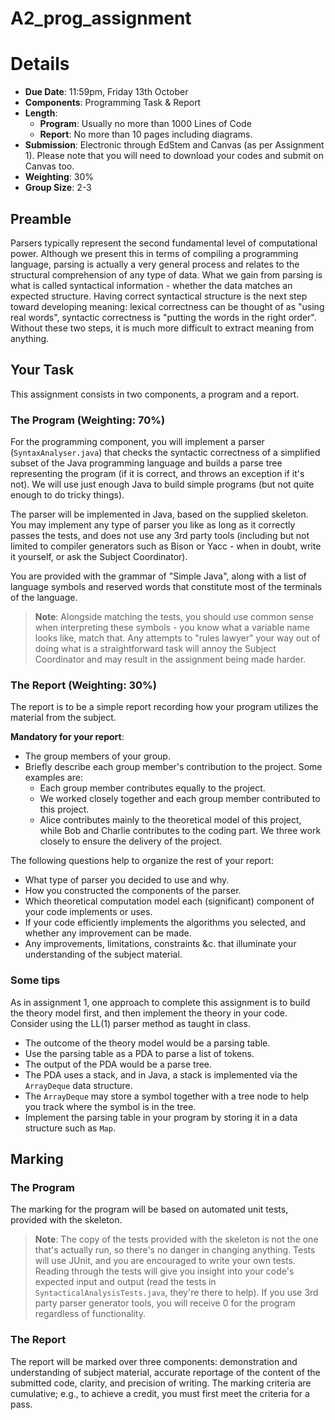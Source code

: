 # A2_prog_assignment

# Details

- **Due Date**: 11:59pm, Friday 13th October
- **Components**: Programming Task & Report
- **Length**: 
  - **Program**: Usually no more than 1000 Lines of Code
  - **Report**: No more than 10 pages including diagrams.
- **Submission**: Electronic through EdStem and Canvas (as per Assignment 1). Please note that you will need to download your codes and submit on Canvas too.
- **Weighting**: 30%
- **Group Size**: 2-3

## Preamble

Parsers typically represent the second fundamental level of computational power. Although we present this in terms of compiling a programming language, parsing is actually a very general process and relates to the structural comprehension of any type of data. What we gain from parsing is what is called syntactical information - whether the data matches an expected structure. Having correct syntactical structure is the next step toward developing meaning: lexical correctness can be thought of as "using real words", syntactic correctness is "putting the words in the right order". Without these two steps, it is much more difficult to extract meaning from anything.

## Your Task

This assignment consists in two components, a program and a report. 

### The Program (Weighting: 70%)

For the programming component, you will implement a parser (`SyntaxAnalyser.java`) that checks the syntactic correctness of a simplified subset of the Java programming language and builds a parse tree representing the program (if it is correct, and throws an exception if it's not). We will use just enough Java to build simple programs (but not quite enough to do tricky things).

The parser will be implemented in Java, based on the supplied skeleton. You may implement any type of parser you like as long as it correctly passes the tests, and does not use any 3rd party tools (including but not limited to compiler generators such as Bison or Yacc - when in doubt, write it yourself, or ask the Subject Coordinator).

You are provided with the grammar of "Simple Java", along with a list of language symbols and reserved words that constitute most of the terminals of the language.

> **Note**: Alongside matching the tests, you should use common sense when interpreting these symbols - you know what a variable name looks like, match that. Any attempts to "rules lawyer" your way out of doing what is a straightforward task will annoy the Subject Coordinator and may result in the assignment being made harder.

### The Report (Weighting: 30%)

The report is to be a simple report recording how your program utilizes the material from the subject.

**Mandatory for your report**:
- The group members of your group.
- Briefly describe each group member's contribution to the project. Some examples are:
  - Each group member contributes equally to the project.
  - We worked closely together and each group member contributed to this project.
  - Alice contributes mainly to the theoretical model of this project, while Bob and Charlie contributes to the coding part. We three work closely to ensure the delivery of the project.

The following questions help to organize the rest of your report:
- What type of parser you decided to use and why.
- How you constructed the components of the parser.
- Which theoretical computation model each (significant) component of your code implements or uses.
- If your code efficiently implements the algorithms you selected, and whether any improvement can be made.
- Any improvements, limitations, constraints &c. that illuminate your understanding of the subject material.

### Some tips
As in assignment 1, one approach to complete this assignment is to build the theory model first, and then implement the theory in your code. Consider using the LL(1) parser method as taught in class.

- The outcome of the theory model would be a parsing table.
- Use the parsing table as a PDA to parse a list of tokens.
- The output of the PDA would be a parse tree.
- The PDA uses a stack, and in Java, a stack is implemented via the `ArrayDeque` data structure.
- The `ArrayDeque` may store a symbol together with a tree node to help you track where the symbol is in the tree.
- Implement the parsing table in your program by storing it in a data structure such as `Map`.

## Marking

### The Program

The marking for the program will be based on automated unit tests, provided with the skeleton.

> **Note**: The copy of the tests provided with the skeleton is not the one that's actually run, so there's no danger in changing anything. Tests will use JUnit, and you are encouraged to write your own tests. Reading through the tests will give you insight into your code's expected input and output (read the tests in `SyntacticalAnalysisTests.java`, they're there to help). If you use 3rd party parser generator tools, you will receive 0 for the program regardless of functionality.

### The Report

The report will be marked over three components: demonstration and understanding of subject material, accurate reportage of the content of the submitted code, clarity, and precision of writing. The marking criteria are cumulative; e.g., to achieve a credit, you must first meet the criteria for a pass.
